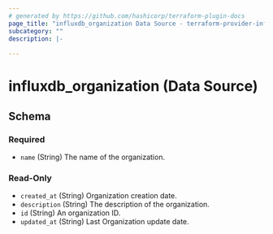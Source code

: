 ```yaml
---
# generated by https://github.com/hashicorp/terraform-plugin-docs
page_title: "influxdb_organization Data Source - terraform-provider-influxdb"
subcategory: ""
description: |-
  
---
```


# influxdb_organization (Data Source)





<!-- schema generated by tfplugindocs -->
## Schema

### Required

- `name` (String) The name of the organization.

### Read-Only

- `created_at` (String) Organization creation date.
- `description` (String) The description of the organization.
- `id` (String) An organization ID.
- `updated_at` (String) Last Organization update date.
